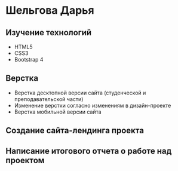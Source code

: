 # Шельгова Дарья
## Изучение технологий
- HTML5
- CSS3
- Bootstrap 4
## Верстка
- Верстка десктопной версии сайта (студенческой и преподавательской части)
- Изменение верстки согласно изменениям в дизайн-проекте 
- Верстка мобильной версии сайта
## Создание сайта-лендинга проекта
## Написание итогового отчета о работе над проектом
